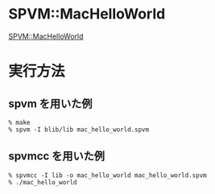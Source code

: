 # SPVM::MacHelloWorld

<a href="https://metacpan.org/pod/SPVM::MacHelloWorld">SPVM::MacHelloWorld</a>

# 実行方法
## spvm を用いた例
```
% make
% spvm -I blib/lib mac_hello_world.spvm
```

## spvmcc を用いた例
```
% spvmcc -I lib -o mac_hello_world mac_hello_world.spvm
% ./mac_hello_world
```


